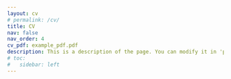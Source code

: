 ```yaml
---
layout: cv
# permalink: /cv/
title: CV
nav: false
nav_order: 4
cv_pdf: example_pdf.pdf
description: This is a description of the page. You can modify it in 'pages/_cv.md'. You can also change or remove the top pdf download button.
# toc:
#   sidebar: left
---
```

<!-- Coming soon! -->